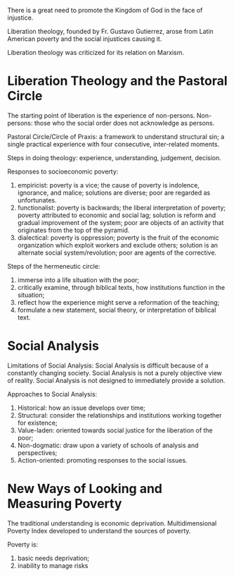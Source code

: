 There is a great need to promote the Kingdom of God in the face of injustice.

Liberation theology, founded by Fr. Gustavo Gutierrez, arose from Latin American poverty and the social injustices causing it.

Liberation theology was criticized for its relation on Marxism.

# Liberation Theology and the Pastoral Circle
The starting point of liberation is the experience of non-persons.
Non-persons: those who the social order does not acknowledge as persons.

Pastoral Circle/Circle of Praxis: a framework to understand structural sin; a single practical experience with four consecutive, inter-related moments.

Steps in doing theology: experience, understanding, judgement, decision.

Responses to socioeconomic poverty:
1. empiricist: poverty is a vice; the cause of poverty is indolence, ignorance, and malice; solutions are diverse; poor are regarded as unfortunates.
2. functionalist: poverty is backwards; the liberal interpretation of poverty; poverty attributed to economic and social lag; solution is reform and gradual improvement of the system; poor are objects of an activity that originates from the top of the pyramid.
3. dialectical: poverty is oppression; poverty is the fruit of the economic organization which exploit workers and exclude others; solution is an alternate social system/revolution; poor are agents of the corrective.

Steps of the hermeneutic circle:
1. immerse into a life situation with the poor;
2. critically examine, through biblical texts, how institutions function in the situation;
3. reflect how the experience might serve a reformation of the teaching;
4. formulate a new statement, social theory, or interpretation of biblical text.

# Social Analysis
Limitations of Social Analysis:
Social Analysis is difficult because of a constantly changing society.
Social Analysis is not a purely objective view of reality.
Social Analysis is not designed to immediately provide a solution.

Approaches to Social Analysis:
1. Historical: how an issue develops over time;
2. Structural: consider the relationships and institutions working together for existence;
3. Value-laden: oriented towards social justice for the liberation of the poor;
4. Non-dogmatic: draw upon a variety of schools of analysis and perspectives;
5. Action-oriented: promoting responses to the social issues.

# New Ways of Looking and Measuring Poverty
The traditional understanding is economic deprivation.
Multidimensional Poverty Index developed to understand the sources of poverty.

Poverty is:
1. basic needs deprivation;
2. inability to manage risks